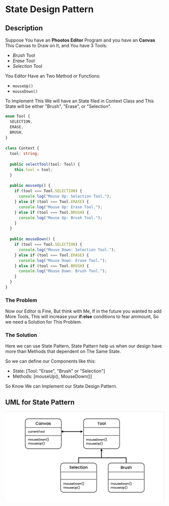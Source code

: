 # State Design Pattern

## Description

Suppose You have an **Phootos Editor** Program and you have an **Canvas** This Canvas to Draw on It, and You have 3 Tools:

- _Brush_ Tool
- _Erase_ Tool
- _Selection_ Tool

You Editor Have an Two Method or Functions:

- `mouseUp()`
- `mouseDown()`

To Implement This We will have an State filed in Context Class and This State will be either "Brush", "Erase", or "Selection".

```typescript
enum Tool {
  SELECTION,
  ERASE,
  BRUSH,
}

class Context {
  tool: string;

  public selectTool(tool: Tool) {
    this.tool = tool;
  }

  public mouseUp() {
    if (tool === Tool.SELECTION) {
      console.log("Mouse Up: Selection Tool.");
    } else if (tool === Tool.ERASE) {
      console.log("Mouse Up: Erase Tool.");
    } else if (tool === Tool.BRUSH) {
      console.log("Mouse Up: Brush Tool.");
    }
  }

  public mouseDown() {
    if (tool === Tool.SELECTION) {
      console.log("Mouse Down: Selection Tool.");
    } else if (tool === Tool.ERASE) {
      console.log("Mouse Down: Erase Tool.");
    } else if (tool === Tool.BRUSH) {
      console.log("Mouse Down: Brush Tool.");
    }
  }
}
```

### The Problem

Now our Editor is Fine, But think with Me, If in the future you wanted to add More Tools, This will increase your **if:else** conditions to fear ammount, So we need a Solution for This Problem.

### The Solution

Here we can use State Pattern, State Pattern help us when our design have more than Methods that dependent on The Same State.

So we can define our Components like this:

- State: [Tool: "Erase", "Brush" or "Selection"]
- Methods: [mouseUp(), MouseDown()]

So Know We can Implement our State Design Pattern.

## UML for State Pattern

<div style="width: 100%; display: flex; justify-content: center; align-items: center; border-radius: 15px;">
<img src="./state-pattern.png" alt="UML for State Pattern" />
</div>
